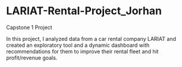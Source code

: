 # LARIAT-Rental-Project_Jorhan
Capstone 1 Project

In this project, I analyzed data from a car rental company LARIAT and created an exploratory tool
and a dynamic dashboard with recommendations for them to improve their rental fleet and hit profit/revenue goals. 
